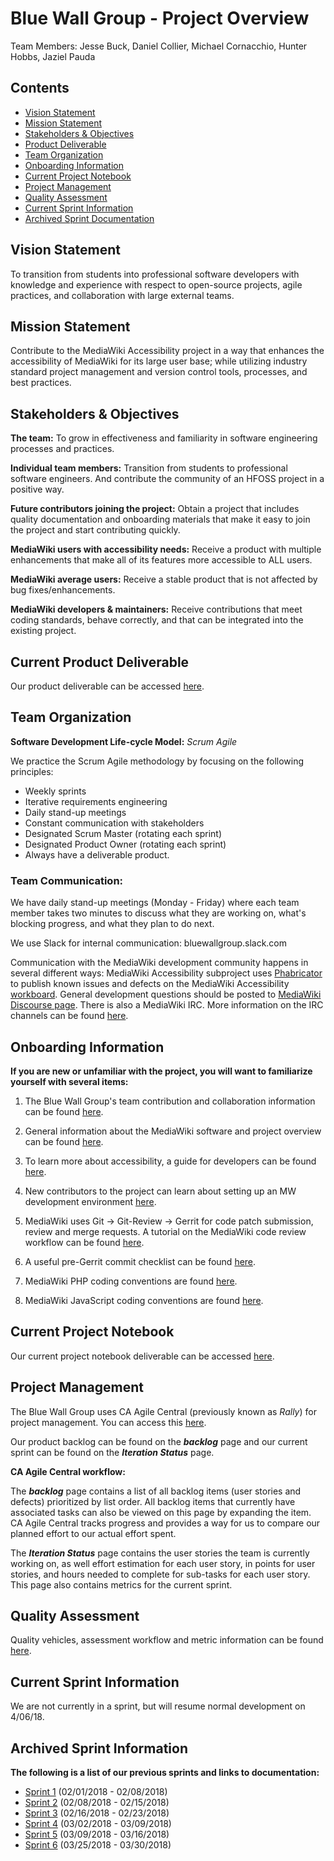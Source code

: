 # Blue Wall Group - Project Overview 
Team Members: Jesse Buck, Daniel Collier, Michael Cornacchio, Hunter Hobbs, Jaziel Pauda

## Contents  
* [Vision Statement](#vision-statement)
* [Mission Statement](#mission-statement)
* [Stakeholders & Objectives](#stakeholders--objectives)
* [Product Deliverable](#current-product-deliverable)
* [Team Organization](#team-organization)
* [Onboarding Information](#onboarding-information)
* [Current Project Notebook](#current-project-notebook)
* [Project Management](#project-management)
* [Quality Assessment](#quality-assessment)
* [Current Sprint Information](#current-sprint-information)
* [Archived Sprint Documentation](#archived-sprint-information)

## Vision Statement 
To transition from students into professional software developers with knowledge and experience with respect to open-source projects, agile practices, and collaboration with large external teams. 

## Mission Statement
Contribute to the MediaWiki Accessibility project in a way that enhances the accessibility of MediaWiki for its large user base; while utilizing industry standard project management and version control tools, processes, and best practices.

## Stakeholders & Objectives
**The team:** To grow in effectiveness and familiarity in software engineering processes and practices.  

**Individual team members:**  Transition from students to professional software engineers. And contribute the community of an HFOSS project in a positive way.     

**Future contributors joining the project:** Obtain a project that includes quality documentation and onboarding materials that make it easy to join the project and start contributing quickly.  
  
**MediaWiki users with accessibility needs:** Receive a product with multiple enhancements that make all of its features more accessible to ALL users.  
  
**MediaWiki average users:** Receive a stable product that is not affected by bug fixes/enhancements.  
  
**MediaWiki developers & maintainers:** Receive contributions that meet coding standards, behave correctly, and that can be integrated into the existing project.  

## Current Product Deliverable
Our product deliverable can be accessed [here](https://github.com/Blue-Wall-Group/mediawiki/wiki/Product-Deliverable).

## Team Organization
**Software Development Life-cycle Model:** *Scrum Agile*  
  
We practice the Scrum Agile methodology by focusing on the following principles:
 
* Weekly sprints
* Iterative requirements engineering
* Daily stand-up meetings
* Constant communication with stakeholders
* Designated Scrum Master (rotating each sprint)
* Designated Product Owner (rotating each sprint)
* Always have a deliverable product.

 
### Team Communication:  

We have daily stand-up meetings (Monday - Friday) where each team member takes two minutes to discuss what they are working on, what's blocking progress, and what they plan to do next.  

We use Slack for internal communication: bluewallgroup.slack.com

Communication with the MediaWiki development community happens in several different ways: MediaWiki Accessibility subproject uses [Phabricator](https://phabricator.wikimedia.org/project/profile/171/) to publish known issues and defects on the MediaWiki Accessibility [workboard](https://phabricator.wikimedia.org/project/board/171/). General development questions should be posted to [MediaWiki Discourse page](https://discourse-mediawiki.wmflabs.org/c/ask-here). There is also a MediaWiki IRC. More information on the IRC channels can be found [here](https://www.mediawiki.org/wiki/MediaWiki_on_IRC).

## Onboarding Information

**If you are new or unfamiliar with the project, you will want to familiarize yourself with several items:**  

1. The Blue Wall Group's team contribution and collaboration information can be found [here](https://github.com/Blue-Wall-Group/mediawiki/wiki/Contribution-and-Collaboration-Guide).  

2. General information about the MediaWiki software and project overview can be found [here](https://www.mediawiki.org/wiki/Accessibility_guide_for_developers). 

3. To learn more about accessibility, a guide for developers can be found [here](https://www.mediawiki.org/wiki/Accessibility_guide_for_developers).  

4. New contributors to the project can learn about setting up an MW development environment [here](https://www.mediawiki.org/wiki/How_to_become_a_MediaWiki_hacker#Set_up_your_development_environment).  

5. MediaWiki uses Git -> Git-Review -> Gerrit for code patch submission, review and merge requests. A tutorial on the MediaWiki code review workflow can be found [here](https://www.mediawiki.org/wiki/Gerrit/Tutorial).  

6. A useful pre-Gerrit commit checklist can be found [here](https://www.mediawiki.org/wiki/Manual:Pre-commit_checklist).  

7. MediaWiki PHP coding conventions are found [here](https://www.mediawiki.org/wiki/Manual:Coding_conventions/PHP).  

8. MediaWiki JavaScript coding conventions are found [here](https://www.mediawiki.org/wiki/Manual:Coding_conventions/JavaScript).

## Current Project Notebook
Our current project notebook deliverable can be accessed [here](https://docs.google.com/document/d/1baHyOGht59idnjHXMYV0NcmQINM07uiD6Qdk35cKNlM/edit?usp=sharing).

## Project Management

The Blue Wall Group uses CA Agile Central (previously known as *Rally*) for project management. You can access this [here](https://rally1.rallydev.com).   

Our product backlog can be found on the ***backlog*** page and our current sprint can be found on the ***Iteration Status*** page. 

**CA Agile Central workflow:** 
 
The ***backlog*** page contains a list of all backlog items (user stories and defects) prioritized by list order. All backlog items that currently have associated tasks can also be viewed on this page by expanding the item. CA Agile Central tracks progress and provides a way for us to compare our planned effort to our actual effort spent.  

The ***Iteration Status*** page contains the user stories the team is currently working on, as well effort estimation for each user story, in points for user stories, and hours needed to complete for sub-tasks for each user story. This page also contains metrics for the current sprint.

## Quality Assessment

Quality vehicles, assessment workflow and metric information can be found [here](https://github.com/Blue-Wall-Group/mediawiki/wiki/Definition-of-Quality).

## Current Sprint Information

We are not currently in a sprint, but will resume normal development on 4/06/18.

## Archived Sprint Information

**The following is a list of our previous sprints and links to documentation:**  

* [Sprint 1](https://github.com/Blue-Wall-Group/mediawiki/wiki/Sprint-1-overview) (02/01/2018 - 02/08/2018)
* [Sprint 2](https://github.com/Blue-Wall-Group/mediawiki/wiki/Sprint-2-overview) (02/08/2018 - 02/15/2018)
* [Sprint 3](https://github.com/Blue-Wall-Group/mediawiki/wiki/Sprint-3-overview) (02/16/2018 - 02/23/2018)
* [Sprint 4](https://github.com/Blue-Wall-Group/mediawiki/wiki/Sprint-4-overview) (03/02/2018 - 03/09/2018)
* [Sprint 5](https://github.com/Blue-Wall-Group/mediawiki/wiki/Sprint-3-overview) (03/09/2018 - 03/16/2018)
* [Sprint 6](https://github.com/Blue-Wall-Group/mediawiki/wiki/Sprint-4-overview) (03/25/2018 - 03/30/2018)